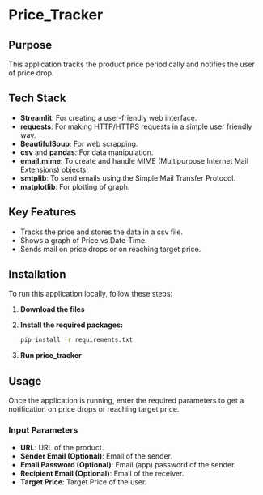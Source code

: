 # Price_Tracker

## Purpose

This application tracks the product price periodically and notifies the user of price drop.

## Tech Stack

- **Streamlit**: For creating a user-friendly web interface.
- **requests**: For making HTTP/HTTPS requests in a simple user friendly way.
- **BeautifulSoup**: For web scrapping.
- **csv** and **pandas**: For data manipulation.
- **email.mime**: To create and handle MIME (Multipurpose Internet Mail Extensions) objects.
- **smtplib**: To send emails using the Simple Mail Transfer Protocol.
- **matplotlib**: For plotting of graph.

## Key Features

- Tracks the price and stores the data in a csv file.
- Shows a graph of Price vs Date-Time.
- Sends mail on price drops or on reaching target price.

## Installation

To run this application locally, follow these steps:

1. **Download the files**
    
2. **Install the required packages:**
    ```bash
    pip install -r requirements.txt
    ```
    
3. **Run price_tracker**

## Usage

Once the application is running, enter the required parameters to get a notification on price drops or reaching target price.

### Input Parameters

- **URL**: URL of the product.
- **Sender Email (Optional)**: Email of the sender.
- **Email Password (Optional)**: Email (app) password of the sender.
- **Recipient Email (Optional)**: Email of the receiver.
- **Target Price**: Target Price of the user.
